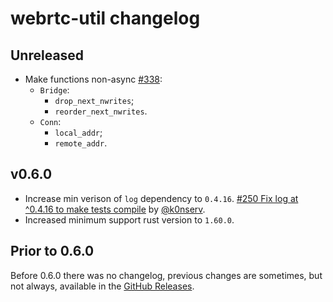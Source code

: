 # webrtc-util changelog

## Unreleased

* Make functions non-async [#338](https://github.com/webrtc-rs/webrtc/pull/338):
    - `Bridge`:
        - `drop_next_nwrites`;
        - `reorder_next_nwrites`.
    - `Conn`:
        - `local_addr`;
        - `remote_addr`.

## v0.6.0

* Increase min verison of `log` dependency to `0.4.16`. [#250 Fix log at ^0.4.16 to make tests compile](https://github.com/webrtc-rs/webrtc/pull/250) by [@k0nserv](https://github.com/k0nserv).
* Increased minimum support rust version to `1.60.0`.

## Prior to 0.6.0

Before 0.6.0 there was no changelog, previous changes are sometimes, but not always, available in the [GitHub Releases](https://github.com/webrtc-rs/util/releases).

